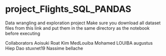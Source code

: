 # project_Flights_SQL_PANDAS


Data wrangling and exploration project 
Make sure you download all dataset files from this link and put them in the 
same directory as the notebook before executing 



Collaborators 
Aoisuki Roat Kim
MedLouiba Mohamed LOUIBA
augustus Hiep Dao
stuxnet19 Nassime bellache

